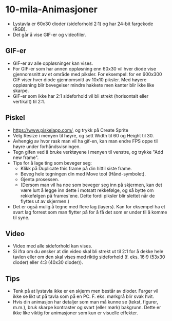 # 10-mila-Animasjoner

- Lystavla er 60x30 dioder (sideforhold 2:1) og har 24-bit fargekode (RGB).
- Det går å vise GIF-er og videofiler.

## GIF-er
- GIF-er av alle oppløsninger kan vises.
- For GIF-er som har annen oppløsning enn 60x30 vil hver diode vise gjennomsnitt av et område med piksler. For eksempel: for en 600x300 GIF viser hver diode gjennomsnitt av 10x10 piksler. Med høyere oppløsning blir bevegelser mindre hakkete men kanter blir ikke like skarpe.
- GIF-er som ikke har 2:1 sideforhold vil bli strekt (horisontalt eller vertikalt) til 2:1.

## Piskel
- https://www.piskelapp.com/, og trykk på Create Sprite
- Velg Resize i menyen til høyre, og sett Width til 60 og Height til 30.
- Avhengig av hvor rask man vil ha gif-en, kan man endre FPS oppe til høyre under forhåndsvisningen.
- Tegn gifen ved å bruke verktøyene i menyen til venstre, og trykke "Add new frame".
- Tips for å lage ting som beveger seg:
    - Klikk på Duplicate this frame på din hittil siste frame.
    - Beveg hele tegningen din med Move tool (Hånd-symbolet).
    - Gjenta prosessen.
    - (Dersom man vil ha noe som beveger seg inn på skjermen, kan det være lurt å legge inn dette i motsatt rekkefølge, og så bytte om           rekkefølgen på frames'ene. Dette fordi piksler blir slettet når de flyttes ut av skjermen.)
- Det er også mulig å tegne med flere lag (layers). Kan for eksempel ha et svart lag forrest som man flytter på for å få det som er under til å komme til syne.

## Video
- Video med alle sideforhold kan vises.
- Si ifra om du ønsker at din video skal bli strekt ut til 2:1 for å dekke hele tavlen eller om den skal vises med riktig sideforhold (f. eks. 16:9 (53x30 dioder) eller 4:3 (40x30 dioder)).

## Tips
- Tenk på at lystavla ikke er en skjerm men består av dioder. Farger vil ikke se likt ut på tavla som på en PC. F. eks. mørkgrå blir svak hvit.
- Hvis din animasjon har detaljer som man må kunne se (tekst, figurer, m.m.), bruk skarpe kontraster og svart (eller mørk) bakgrunn. Dette er ikke like viktig for animasjoner som kun er visuelle effekter.
